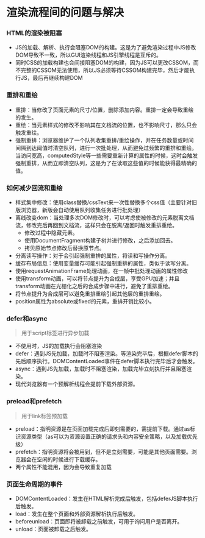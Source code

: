 # 渲染流程间的问题与解决

### HTML的渲染被阻塞
* JS的加载、解析、执行会阻塞DOM的构建。这是为了避免渲染过程中JS修改DOM导致不一致，所以GUI渲染线程和JS引擎线程是互斥的。
* 同时CSS的加载构建也会间接阻塞DOM的构建，因为JS可以更改CSSOM，而不完整的CSSOM无法使用，所以JS必须等待CSSOM构建完毕，然后才能执行JS，最后再继续构建DOM

### 重排和重绘
* 重排：当修改了页面元素的尺寸/位置，删除添加内容。重排一定会导致重绘的发生。
* 重绘：当元素样式的修改不影响其在文档流的位置，也不影响尺寸，那么只会触发重绘。
* 强制重排：浏览器维护了一个队列收集重排/重绘操作，并在任务数量或时间间隔到达阈值时清空队列，进行一次批处理，从而避免过频繁的重排和重绘。当访问宽高，computedStyle等一些需要重新计算的属性的时候，这时会触发强制重排，从而立即清空队列，这是为了在读取这些值的时候能获得最精确的值。

### 如何减少回流和重绘
* 样式集中修改：使用class替换/cssText来一次性替换多个css值（主要针对旧版浏览器，新版会自动使用队列收集任务进行批处理）
* 离线改变dom：当处理多次DOM修改时，可以考虑使被修改的元素脱离文档流，修改完后再回到文档流，这样只会在脱离/返回时触发重排重绘。
  * 修改过程中隐藏元素。
  * 使用DocumentFragment构建子树并进行修改，之后添加回去。
  * 拷贝原始节点修改后替换原节点。
* 分离读写操作：对于会引起强制重排的属性，将读和写操作分离。
* 缓存布局信息：使用变量缓存可能引起强制重排的属性，类似于读写分离。
* 使用requestAnimationFrame处理动画，在一帧中批处理动画的属性修改
* 使用transform动画，可以将节点提升为合成层，享受GPU加速；并且transform动画在光栅化之后的合成步骤中进行，避免了重排重绘。
* 将节点提升为合成层可以避免重排重绘引起其他层的重排重绘。
* position属性为absolute或fixed的元素，重排开销比较小。

### defer和async
> 用于script标签进行异步加载
* 不使用时，JS的加载执行会阻塞渲染
* defer：遇到JS先加载，加载时不阻塞渲染。等渲染完毕后，根据defer脚本的先后顺序执行。DOMContentLoaded事件在defer脚本执行完毕后才会触发。
* async：遇到JS先加载，加载时不阻塞渲染，加载完毕立刻执行并且阻塞渲染。
* 现代浏览器有一个预解析线程会提前下载外部资源。

### preload和prefetch
> 用于link标签预加载
* preload：指明资源是在页面加载完成后即刻需要的，需提前下载。通过as标识资源类型（as可以为资源设置正确的请求头和内容安全策略，以及加载优先级）
* prefetch：指明资源将会被用到，但不是立刻需要，可能是其他页面需要。浏览器会在空闲的时候进行下载缓存。
* 两个属性不能混用，因为会导致重复加载

### 页面生命周期的事件
* DOMContentLoaded：发生在HTML解析完成后触发，包括deferJS脚本执行后触发。
* load：发生在整个页面和外部资源解析执行后触发。
* beforeunload：页面即将被卸载之前触发，可用于询问用户是否离开。
* unload：页面被卸载之后触发。